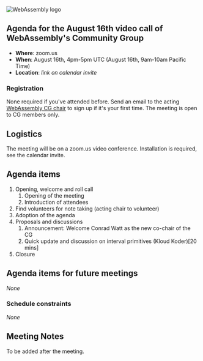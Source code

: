![WebAssembly logo](/images/WebAssembly.png)

## Agenda for the August 16th video call of WebAssembly's Community Group

- **Where**: zoom.us
- **When**: August 16th, 4pm-5pm UTC (August 16th, 9am-10am Pacific Time)
- **Location**: *link on calendar invite*

### Registration

None required if you've attended before. Send an email to the acting [WebAssembly CG chair](mailto:webassembly-cg-chair@chromium.org)
to sign up if it's your first time. The meeting is open to CG members only.

## Logistics

The meeting will be on a zoom.us video conference.
Installation is required, see the calendar invite.

## Agenda items

1. Opening, welcome and roll call
    1. Opening of the meeting
    1. Introduction of attendees
1. Find volunteers for note taking (acting chair to volunteer)
1. Adoption of the agenda
1. Proposals and discussions
    1. Announcement: Welcome Conrad Watt as the new co-chair of the CG
    1. Quick update and discussion on interval primitives (Kloud Koder)[20 mins]
3. Closure

## Agenda items for future meetings

*None*

### Schedule constraints

*None*

## Meeting Notes

To be added after the meeting.
